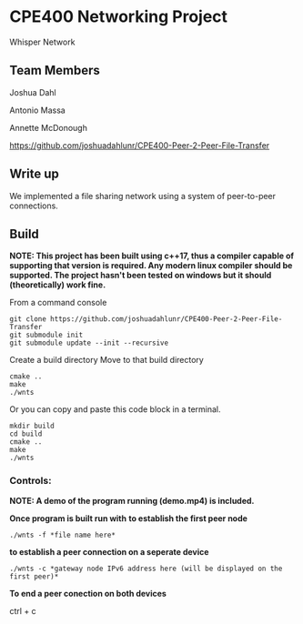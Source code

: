 # CPE400 Networking Project

Whisper Network

## Team Members

Joshua Dahl

Antonio Massa

Annette McDonough

https://github.com/joshuadahlunr/CPE400-Peer-2-Peer-File-Transfer

## Write up

We implemented a file sharing network using a system of peer-to-peer connections.

## Build

**NOTE: This project has been built using c++17, thus a compiler capable of supporting that version is required. Any modern linux compiler should be supported. The project hasn't been tested on windows but it should (theoretically) work fine.**

From a command console

    git clone https://github.com/joshuadahlunr/CPE400-Peer-2-Peer-File-Transfer
    git submodule init
    git submodule update --init --recursive

Create a build directory
Move to that build directory

    cmake ..
    make
    ./wnts

Or you can copy and paste this code block in a terminal.

    mkdir build
    cd build
    cmake ..
    make
    ./wnts

### Controls:

  **NOTE: A demo of the program running (demo.mp4) is included.**

  **Once program is built run with**
  **to establish the first peer node**
    
    ./wnts -f *file name here*

  **to establish a peer connection on a seperate device**

    ./wnts -c *gateway node IPv6 address here (will be displayed on the first peer)*
    
    
  **To end a peer conection on both devices**

   ctrl + c 

